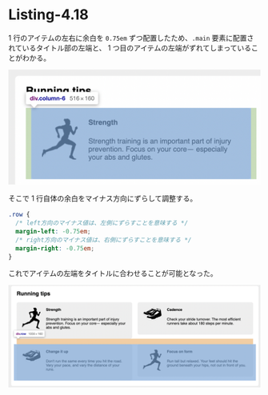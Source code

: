# Listing-4.18

1 行のアイテムの左右に余白を `0.75em` ずつ配置したため、`.main` 要素に配置されているタイトル部の左端と、 1 つ目のアイテムの左端がずれてしまっていることがわかる。

![](assets/2021-10-24-12-21-15.png)

そこで 1 行自体の余白をマイナス方向にずらして調整する。

```css
.row {
  /* left方向のマイナス値は、左側にずらすことを意味する */
  margin-left: -0.75em;
  /* right方向のマイナス値は、右側にずらすことを意味する */
  margin-right: -0.75em;
}
```

これでアイテムの左端をタイトルに合わせることが可能となった。

![](assets/2021-10-24-12-27-15.png)
